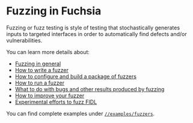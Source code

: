# Fuzzing in Fuchsia

Fuzzing or fuzz testing is style of testing that stochastically generates inputs to targeted
interfaces in order to automatically find defects and/or vulnerabilities.

You can learn more details about:

 * [Fuzzing in general][background]
 * [How to write a fuzzer](write-a-fuzzer.md)
 * [How to configure and build a package of fuzzers](build-a-fuzzer.md)
 * [How to run a fuzzer](run-a-fuzzer.md)
 * [What to do with bugs and other results produced by fuzzing](handle-results.md)
 * [How to improve your fuzzer](improve-a-fuzzer.md)
 * [Experimental efforts to fuzz FIDL](fidl-fuzzing.md)

You can find complete examples under [`//examples/fuzzers`](/examples/fuzzers).

[background]: /docs/contribute/testing/fuzz_testing.md
